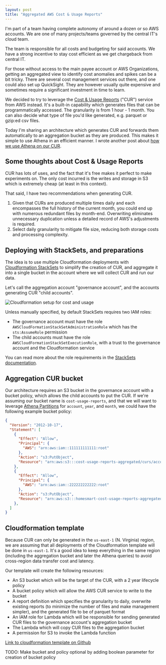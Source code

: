```yaml
---
layout: post
title: "Aggregated AWS Cost & Usage Reports"
---
```


I'm part of a team having complete autonomy of around a dozen or so AWS accounts. We are one of many projects/teams governed by the central IT's cloud team.

The team is responsible for all costs and budgeting for said accounts. We have a strong incentive to stay cost efficient as we get chargeback from central IT.

For those without access to the main payee account or AWS Organizations, getting an aggregated view to identify cost anomalies and spikes can be a bit tricky. There are several cost management services out there, and one could also set up QuickSight. They are however usually quite expensive and sometimes require a significant investment in time to learn.

We decided to try to leverage the [Cost & Usage Reports](https://docs.aws.amazon.com/cur/latest/userguide/what-is-cur.html) ("CUR") service from AWS instead. It's a built-in capability which generates files that can be programmatically accessed. The granularity is from 1 hour - 1 month. You can also decide what type of file you'd like generated, e.g. parquet or gzip:ed csv files.

Today I'm sharing an architecture which generates CUR and forwards them automatically to an aggregation bucket as they are produced. This makes it simple to use Athena in an efficient manner. I wrote another post about [how we use Athena on our CUR](/2023/11/04/cur-w-athena.html).

## Some thoughts about Cost & Usage Reports
CUR has lots of uses, and the fact that it's free makes it perfect to make experiments on. The only cost incurred is the writes and storage in S3 which is extremely cheap (at least in this context).

That said, I have two recommendations when generating CUR.
1. Given that CURs are produced multiple times daily and each encompasses the full history of the current month, you could end up with numerous redundant files by month-end. Overwriting eliminates unnecessary duplication unless a detailed record of AWS's adjustments is required.
1. Select daily granularity to mitigate file size, reducing both storage costs and processing complexity.

## Deploying with StackSets, and preparations
The idea is to use multiple Cloudformation deployments with [Cloudformation StackSets](https://docs.aws.amazon.com/AWSCloudFormation/latest/UserGuide/what-is-cfnstacksets.html) to simplify the creation of CUR, and aggregate it into a single bucket in the account where we will collect CUR and run our data.

Let's call the aggregation account "governance account", and the accounts generating CUR "child accounts".

![Cloudformation setup for cost and usage](/images/cfn_cur.png)

Unless manually specified, by default StackSets requires two IAM roles:
* The governance account must have the role `AWSCloudFormationStackSetAdministrationRole` which has the `sts:AssumeRole` permission
* The child accounts must have the role `AWSCloudFormationStackSetExecutionRole`, with a trust to the governance account and the Cloudformation service

You can read more about the role requirements in the [StackSets documentation](https://docs.aws.amazon.com/AWSCloudFormation/latest/UserGuide/stacksets-prereqs-self-managed.html).

## Aggregation CUR bucket
Our architecture requires an S3 bucket in the governance account with a bucket policy, which allows the child accounts to put the CUR. If we're assuming our bucket name is `cost-usage-reports`, and that we will want to leverage [Athena Partitions](https://docs.aws.amazon.com/athena/latest/ug/partitions.html) for `account`, `year`, and `month`, we could have the following example bucket policy:

```json
{
  "Version": "2012-10-17",
  "Statement": [
    {
      "Effect": "Allow",
      "Principal": {
        "AWS": "arn:aws:iam::111111111111:root"
      },
      "Action": "s3:PutObject",
      "Resource": "arn:aws:s3:::cost-usage-reports-aggregated/curs/account=111111111111/*"
    },
    {
      "Effect": "Allow",
      "Principal": {
        "AWS": "arn:aws:iam::222222222222:root"
      },
      "Action": "s3:PutObject",
      "Resource": "arn:aws:s3:::homesmart-cost-usage-reports-aggregated/curs/account=222222222222/*"
    },
  ]
}
```

## Cloudformation template
Because CUR can only be generated in the `us-east-1` (N. Virginia) region, we are assuming that all deployments of the Cloudformation template will be done in `us-east-1`. It's a good idea to keep everything in the same region (including the aggregation bucket and later the Athena queries) to avoid cross-region data transfer cost and latency.

Our template will create the following resources:

* An S3 bucket which will be the target of the CUR, with a 2 year lifecycle policy
* A bucket policy which will allow the AWS CUR service to write to the bucket
* A report definition which specifies the granularity to daily, overwrite existing reports (to minimize the number of files and make management simpler), and the generated file to be of parquet format
* An IAM role for Lambda which will be responsible for sending generated CUR files to the governance account's aggregation bucket
* The Lambda which will copy CUR files to the aggregation bucket
* A permission for S3 to invoke the Lambda function

[Link to cloudformation template on Github](https://github.com/otsu81/aws-cur-athena/blob/main/template.yaml)

TODO: Make bucket and policy optional by adding boolean parameter for creation of bucket policy
